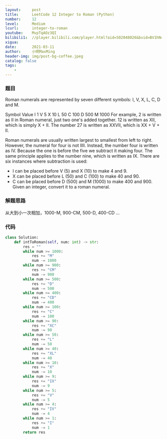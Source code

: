 ```yaml
---
layout:     post
title:      LeetCode 12 Integer to Roman (Python)
number:     12
level:      Medium
lcurl:      integer-to-roman
youtube:    MvpTqAOz3QI
bilibili1:  //player.bilibili.com/player.html?aid=502048026&bvid=BV1hN411Q7ka&cid=309131090&page=1
xigua:      
date:       2021-03-11
author:     小明MaxMing
header-img: img/post-bg-coffee.jpeg
catalog: false
tags:
    - 
---
```


### 题目

Roman numerals are represented by seven different symbols: I, V, X, L, C, D and M.

Symbol       Value
I             1
V             5
X             10
L             50
C             100
D             500
M             1000
For example, 2 is written as II in Roman numeral, just two one's added together. 12 is written as XII, which is simply X + II. The number 27 is written as XXVII, which is XX + V + II.

Roman numerals are usually written largest to smallest from left to right. However, the numeral for four is not IIII. Instead, the number four is written as IV. Because the one is before the five we subtract it making four. The same principle applies to the number nine, which is written as IX. There are six instances where subtraction is used:

- I can be placed before V (5) and X (10) to make 4 and 9. 
- X can be placed before L (50) and C (100) to make 40 and 90. 
- C can be placed before D (500) and M (1000) to make 400 and 900.
Given an integer, convert it to a roman numeral.

### 解题思路

从大到小一次相加，1000-M, 900-CM, 500-D, 400-CD ...

### 代码
```python
class Solution:
    def intToRoman(self, num: int) -> str:
        res = ""
        while num >= 1000:
            res += "M"
            num -= 1000
        while num >= 900:
            res += "CM"
            num -= 900
        while num >= 500:
            res += "D"
            num -= 500
        while num >= 400:
            res += "CD"
            num -= 400
        while num >= 100:
            res += "C"
            num -= 100
        while num >= 90:
            res += "XC"
            num -= 90
        while num >= 50:
            res += "L"
            num -= 50
        while num >= 40:
            res += "XL"
            num -= 40
        while num >= 10:
            res += "X"
            num -= 10
        while num >= 9:
            res += "IX"
            num -= 9
        while num >= 5:
            res += "V"
            num -= 5
        while num >= 4:
            res += "IV"
            num -= 4
        while num >= 1:
            res += "I"
            num -= 1
        return res
```
